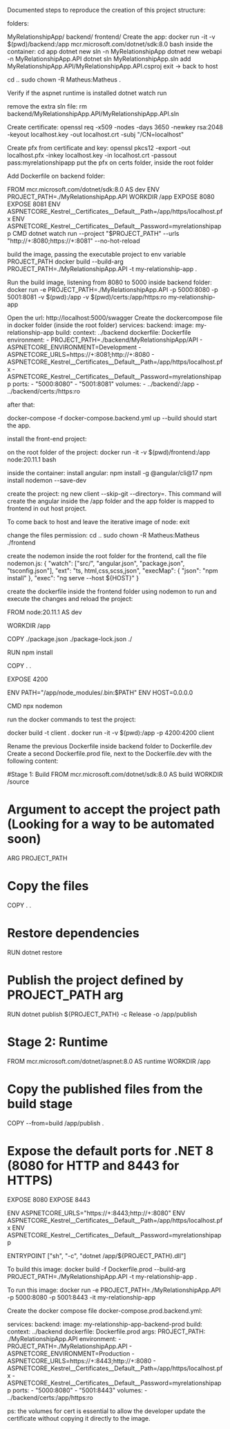 Documented steps to reproduce the creation of this project structure:

folders:

MyRelationshipApp/
backend/
frontend/
Create the app:
docker run -it -v $(pwd)/backend:/app mcr.microsoft.com/dotnet/sdk:8.0 bash
inside the container:
cd app
dotnet new sln -n MyRelationshipApp
dotnet new webapi -n MyRelationshipApp.API
dotnet sln MyRelationshipApp.sln add MyRelationshipApp.API/MyRelationshipApp.API.csproj
exit -> back to host

cd ..
sudo chown -R Matheus:Matheus .

Verify if the aspnet runtime is installed
dotnet watch run

remove the extra sln file:
rm backend/MyRelationshipApp.API/MyRelationshipApp.API.sln

Create certificate:
openssl req -x509 -nodes -days 3650 -newkey rsa:2048 -keyout localhost.key -out localhost.crt -subj "/CN=localhost"

Create pfx from certificate and key:
openssl pkcs12 -export -out localhost.pfx -inkey localhost.key -in localhost.crt -passout pass:myrelationshipapp
put the pfx on certs folder, inside the root folder

Add Dockerfile on backend folder:

FROM mcr.microsoft.com/dotnet/sdk:8.0 AS dev
ENV PROJECT_PATH=./MyRelationshipApp.API
WORKDIR /app
EXPOSE 8080
EXPOSE 8081
ENV ASPNETCORE_Kestrel__Certificates__Default__Path=/app/https/localhost.pfx
ENV ASPNETCORE_Kestrel__Certificates__Default__Password=myrelationshipapp
CMD dotnet watch run --project "$PROJECT_PATH" --urls "http://+:8080;https://+:8081" --no-hot-reload

build the image, passing the executable project to env variable PROJECT_PATH
docker build --build-arg PROJECT_PATH=./MyRelationshipApp.API -t my-relationship-app .

Run the build image, listening from 8080 to 5000
inside backend folder:
docker run -e PROJECT_PATH=./MyRelationshipApp.API -p 5000:8080 -p 5001:8081 -v $(pwd):/app -v $(pwd)/certs:/app/https:ro my-relationship-app

Open the url: http://localhost:5000/swagger
Create the dockercompose file in docker folder (inside the root folder)
services:
  backend:
    image: my-relationship-app
    build:
      context: ../backend
      dockerfile: Dockerfile
    environment:
      - PROJECT_PATH=./backend/MyRelationshipApp/API
      - ASPNETCORE_ENVIRONMENT=Development
      - ASPNETCORE_URLS=https://+:8081;http://+:8080
      - ASPNETCORE_Kestrel__Certificates__Default__Path=/app/https/localhost.pfx
      - ASPNETCORE_Kestrel__Certificates__Default__Password=myrelationshipapp
    ports:
      - "5000:8080"
      - "5001:8081"
    volumes:
      - ../backend/:/app
      - ../backend/certs:/https:ro

after that: 

docker-compose -f docker-compose.backend.yml up --build
should start the app.

install the front-end project:

on the root folder of the project:
docker run -it -v $(pwd)/frontend:/app node:20.11.1 bash

inside the container:
install angular:
npm install -g @angular/cli@17
npm install nodemon --save-dev

create the project:
ng new client --skip-git --directory=.
This command will create the angular inside the /app folder and the app folder is mapped to frontend in out host project.

To come back to host and leave the iterative image of node:
exit

change the files permission:
cd ..
sudo chown -R Matheus:Matheus ./frontend

create the nodemon inside the root folder for the frontend, call the file nodemon.js:
{
    "watch": ["src/", "angular.json", "package.json", "tsconfig.json"],
    "ext": "ts, html,css,scss,json",
    "execMap": {
        "json": "npm install"
    },
    "exec": "ng serve --host ${HOST}"
}

create the dockerfile inside the frontend folder using nodemon to run and execute the changes and reload the project:

FROM node:20.11.1 AS dev

WORKDIR /app

COPY ./package.json ./package-lock.json ./

RUN npm install

COPY . .

EXPOSE 4200

ENV PATH="/app/node_modules/.bin:$PATH"
ENV HOST=0.0.0.0

CMD npx nodemon

run the docker commands to test the project:

docker build -t client .
docker run -it -v $(pwd):/app -p 4200:4200 client

Rename the previous Dockerfile inside backend folder to Dockerfile.dev
Create a second Dockerfile.prod file, next to the Dockerfile.dev with the following content:

#Stage 1: Build
FROM mcr.microsoft.com/dotnet/sdk:8.0 AS build
WORKDIR /source

# Argument to accept the project path (Looking for a way to be automated soon)
ARG PROJECT_PATH

# Copy the files
COPY . .

# Restore dependencies
RUN dotnet restore 

# Publish the project defined by PROJECT_PATH arg
RUN dotnet publish ${PROJECT_PATH} -c Release -o /app/publish

# Stage 2: Runtime
FROM mcr.microsoft.com/dotnet/aspnet:8.0 AS runtime
WORKDIR /app

# Copy the published files from the build stage
COPY --from=build /app/publish .

# Expose the default ports for .NET 8 (8080 for HTTP and 8443 for HTTPS)
EXPOSE 8080
EXPOSE 8443

ENV ASPNETCORE_URLS="https://+:8443;http://+:8080"
ENV ASPNETCORE_Kestrel__Certificates__Default__Path=/app/https/localhost.pfx
ENV ASPNETCORE_Kestrel__Certificates__Default__Password=myrelationshipapp

ENTRYPOINT ["sh", "-c", "dotnet /app/${PROJECT_PATH}.dll"]

To build this image:
docker build -f Dockerfile.prod --build-arg PROJECT_PATH=./MyRelationshipApp.API -t my-relationship-app .

To run this image:
docker run -e PROJECT_PATH=./MyRelationshipApp.API -p 5000:8080 -p 5001:8443 -it my-relationship-app

Create the docker compose file docker-compose.prod.backend.yml:

services:
  backend:
    image: my-relationship-app-backend-prod
    build:
      context: ../backend
      dockerfile: Dockerfile.prod
      args:
        PROJECT_PATH: ./MyRelationshipApp.API
    environment:
      - PROJECT_PATH=./MyRelationshipApp.API
      - ASPNETCORE_ENVIRONMENT=Production
      - ASPNETCORE_URLS=https://+:8443;http://+:8080
      - ASPNETCORE_Kestrel__Certificates__Default__Path=/app/https/localhost.pfx
      - ASPNETCORE_Kestrel__Certificates__Default__Password=myrelationshipapp
    ports:
      - "5000:8080"
      - "5001:8443"
    volumes:
      - ../backend/certs:/app/https:ro

ps: the volumes for cert is essential to allow the developer update the certificate without copying it directly to the image.


